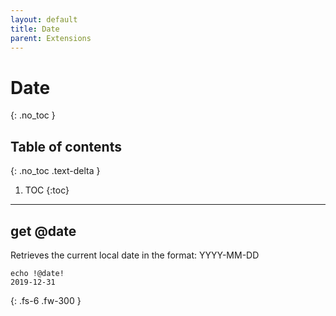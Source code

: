 ```yaml
---
layout: default
title: Date
parent: Extensions
---
```


# Date
{: .no_toc }

## Table of contents
{: .no_toc .text-delta }

1. TOC
{:toc}

---

## get @date
Retrieves the current local date in the format: YYYY-MM-DD

```batch
echo !@date!
2019-12-31
```

{: .fs-6 .fw-300 }
